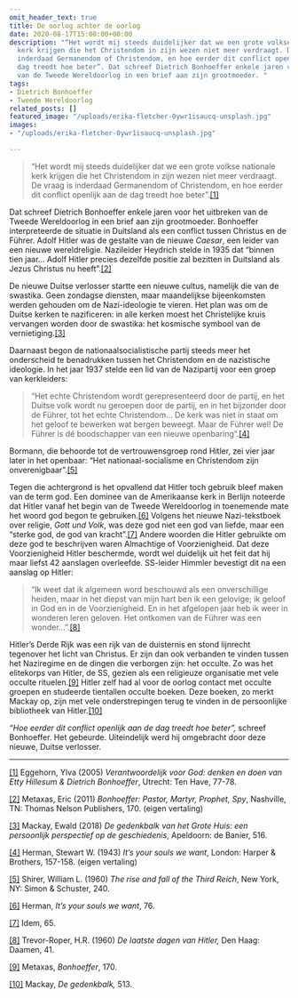 ```yaml
---
omit_header_text: true
title: De oorlog achter de oorlog
date: 2020-08-17T15:00:00+00:00
description: "“Het wordt mij steeds duidelijker dat we een grote volkse nationale
  kerk krijgen die het Christendom in zijn wezen niet meer verdraagt. De vraag is
  inderdaad Germanendom of Christendom, en hoe eerder dit conflict openlijk aan de
  dag treedt hoe beter”. Dat schreef Dietrich Bonhoeffer enkele jaren voor het uitbreken
  van de Tweede Wereldoorlog in een brief aan zijn grootmoeder. "
tags:
- Dietrich Bonhoeffer
- Tweede Wereldoorlog
related_posts: []
featured_image: "/uploads/erika-fletcher-0ywr1isaucq-unsplash.jpg"
images:
- "/uploads/erika-fletcher-0ywr1isaucq-unsplash.jpg"

---
```

> “Het wordt mij steeds duidelijker dat we een grote volkse nationale kerk krijgen die het Christendom in zijn wezen niet meer verdraagt. De vraag is inderdaad Germanendom of Christendom, en hoe eerder dit conflict openlijk aan de dag treedt hoe beter”.[\[1\]](#_ftn1) 

Dat schreef Dietrich Bonhoeffer enkele jaren voor het uitbreken van de Tweede Wereldoorlog in een brief aan zijn grootmoeder. Bonhoeffer interpreteerde de situatie in Duitsland als een conflict tussen Christus en de Führer. Adolf Hitler was de gestalte van de nieuwe _Caesar_, een leider van een nieuwe wereldreligie. Nazileider Heydrich stelde in 1935 dat “binnen tien jaar… Adolf Hitler precies dezelfde positie zal bezitten in Duitsland als Jezus Christus nu heeft”.[\[2\]](#_ftn2)

De nieuwe Duitse verlosser startte een nieuwe cultus, namelijk die van de swastika. Geen zondagse diensten, maar maandelijkse bijeenkomsten werden gehouden om de Nazi-ideologie te vieren. Het plan was om de Duitse kerken te nazificeren: in alle kerken moest het Christelijke kruis vervangen worden door de swastika: het kosmische symbool van de vernietiging.[\[3\]](#_ftn3)

Daarnaast begon de nationaalsocialistische partij steeds meer het onderscheid te benadrukken tussen het Christendom en de nazistische ideologie. In het jaar 1937 stelde een lid van de Nazipartij voor een groep van kerkleiders: 

> “Het echte Christendom wordt gerepresenteerd door de partij, en het Duitse volk wordt nu geroepen door de partij, en in het bijzonder door de Führer, tot het echte Christendom… De kerk was niet in staat om het geloof te bewerken wat bergen beweegt. Maar de Führer wel! De Führer is dé boodschapper van een nieuwe openbaring”.[\[4\]](#_ftn4) 

Bormann, die behoorde tot de vertrouwensgroep rond Hitler, zei vier jaar later in het openbaar: “Het nationaal-socialisme en Christendom zijn onverenigbaar”.[\[5\]](#_ftn5)

Tegen die achtergrond is het opvallend dat Hitler toch gebruik bleef maken van de term god. Een dominee van de Amerikaanse kerk in Berlijn noteerde dat Hitler vanaf het begin van de Tweede Wereldoorlog in toenemende mate het woord god begon te gebruiken.[\[6\]](#_ftn6) Volgens het nieuwe Nazi-tekstboek over religie, _Gott und Volk_, was deze god niet een god van liefde, maar een “sterke god, de god van kracht”.[\[7\]](#_ftn7) Andere woorden die Hitler gebruikte om deze god te beschrijven waren Almachtige of Voorzienigheid. Dat deze Voorzienigheid Hitler beschermde, wordt wel duidelijk uit het feit dat hij maar liefst 42 aanslagen overleefde. SS-leider Himmler bevestigt dit na een aanslag op Hitler:

> “Ik weet dat ik algemeen word beschouwd als een onverschillige heiden, maar in het diepst van mijn hart ben ik een gelovige; ik geloof in God en in de Voorzienigheid. En in het afgelopen jaar heb ik weer in wonderen leren geloven. Het ontkomen van de Führer was een wonder...”.[\[8\]](#_ftn8)

Hitler’s Derde Rijk was een rijk van de duisternis en stond lijnrecht tegenover het licht van Christus. Er zijn dan ook verbanden te vinden tussen het Naziregime en de dingen die verborgen zijn: het occulte. Zo was het elitekorps van Hitler, de SS, gezien als een religieuze organisatie met vele occulte rituelen.[\[9\]](#_ftn9) Hitler zelf had al voor de oorlog contact met occulte groepen en studeerde tientallen occulte boeken. Deze boeken, zo merkt Mackay op, zijn met vele onderstrepingen terug te vinden in de persoonlijke bibliotheek van Hitler.[\[10\]](#_ftn10)

_“Hoe eerder dit conflict openlijk aan de dag treedt hoe beter”,_ schreef Bonhoeffer. Het gebeurde. Uiteindelijk werd hij omgebracht door deze nieuwe, Duitse verlosser.

***

[\[1\]](#_ftnref1) Eggehorn, Ylva (2005) _Verantwoordelijk voor God: denken en doen van Etty Hillesum & Dietrich Bonhoeffer_, Utrecht: Ten Have, 77-78.

[\[2\]](#_ftnref2) Metaxas, Eric (2011) _Bonhoeffer: Pastor, Martyr, Prophet, Spy_, Nashville, TN: Thomas Nelson Publishers, 170. (eigen vertaling)

[\[3\]](#_ftnref3) Mackay, Ewald (2018) _De gedenkbalk van het Grote Huis: een persoonlijk perspectief op de geschiedenis_, Apeldoorn: de Banier, 516.

[\[4\]](#_ftnref4) Herman, Stewart W. (1943) _It’s your souls we want_, London: Harper & Brothers, 157-158. (eigen vertaling)

[\[5\]](#_ftnref5) Shirer, William L. (1960) _The rise and fall of the Third Reich_, New York, NY: Simon & Schuster, 240.

[\[6\]](#_ftnref6) Herman, _It’s your souls we want_, 76.

[\[7\]](#_ftnref7) Idem, 65.

[\[8\]](#_ftnref8) Trevor-Roper, H.R. (1960) _De laatste dagen van Hitler,_ Den Haag: Daamen, 41.

[\[9\]](#_ftnref9) Metaxas, _Bonhoeffer_, 170.

[\[10\]](#_ftnref10) Mackay, _De gedenkbalk,_ 513.